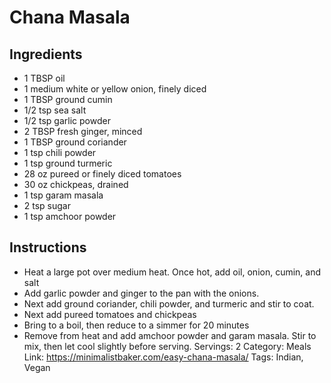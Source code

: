 # Chana Masala
## Ingredients
- 1 TBSP oil
- 1 medium white or yellow onion, finely diced
- 1 TBSP ground cumin
- 1/2 tsp sea salt
- 1/2 tsp garlic powder
- 2 TBSP fresh ginger, minced
- 1 TBSP ground coriander
- 1 tsp chili powder
- 1 tsp ground turmeric
- 28 oz pureed or finely diced tomatoes
- 30 oz chickpeas, drained
- 1 tsp garam masala
- 2 tsp sugar
- 1 tsp amchoor powder
## Instructions
- Heat a large pot over medium heat. Once hot, add oil, onion, cumin, and salt
- Add garlic powder and ginger to the pan with the onions.
- Next add ground coriander, chili powder, and turmeric and stir to coat.
- Next add pureed tomatoes and chickpeas
- Bring to a boil, then reduce to a simmer for 20 minutes
- Remove from heat and add amchoor powder and garam masala. Stir to mix, then let cool slightly before serving.
Servings: 2
Category: Meals
Link: https://minimalistbaker.com/easy-chana-masala/
Tags: Indian, Vegan
